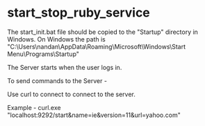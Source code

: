 start_stop_ruby_service
=======================

The start_init.bat file should be copied to the "Startup" directory in Windows. 
On Windows the path is "C:\Users\nandan\AppData\Roaming\Microsoft\Windows\Start Menu\Programs\Startup"

The Server starts when the user logs in.

To send commands to the Server -

Use curl to connect to connect to the server.

Example - curl.exe "localhost:9292/start&name=ie&version=11&url=yahoo.com"
